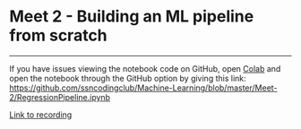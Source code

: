 # Meet 2 - Building an ML pipeline from scratch
---

If you have issues viewing the notebook code on GitHub, open [Colab](https://colab.research.google.com/) and open the notebook through the GitHub option by giving this link: https://github.com/ssncodingclub/Machine-Learning/blob/master/Meet-2/RegressionPipeline.ipynb

[Link to recording](https://drive.google.com/file/d/13qAwL4qAGZM2PWDsVroYkav_U1auelOm/view?usp=sharing)
